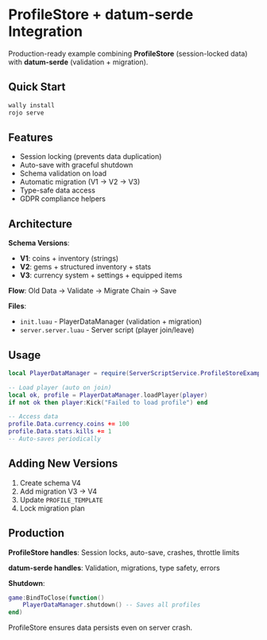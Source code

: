 # ProfileStore + datum-serde Integration

Production-ready example combining **ProfileStore** (session-locked data) with **datum-serde** (validation + migration).

## Quick Start

```bash
wally install
rojo serve
```

## Features

- Session locking (prevents data duplication)
- Auto-save with graceful shutdown
- Schema validation on load
- Automatic migration (V1 → V2 → V3)
- Type-safe data access
- GDPR compliance helpers

## Architecture

**Schema Versions**:
- **V1**: coins + inventory (strings)
- **V2**: gems + structured inventory + stats
- **V3**: currency system + settings + equipped items

**Flow**: Old Data → Validate → Migrate Chain → Save

**Files**:
- `init.luau` - PlayerDataManager (validation + migration)
- `server.server.luau` - Server script (player join/leave)

## Usage

```lua
local PlayerDataManager = require(ServerScriptService.ProfileStoreExample)

-- Load player (auto on join)
local ok, profile = PlayerDataManager.loadPlayer(player)
if not ok then player:Kick("Failed to load profile") end

-- Access data
profile.Data.currency.coins += 100
profile.Data.stats.kills += 1
-- Auto-saves periodically
```

## Adding New Versions

1. Create schema V4
2. Add migration V3 → V4
3. Update `PROFILE_TEMPLATE`
4. Lock migration plan

## Production

**ProfileStore handles**: Session locks, auto-save, crashes, throttle limits

**datum-serde handles**: Validation, migrations, type safety, errors

**Shutdown**:
```lua
game:BindToClose(function()
    PlayerDataManager.shutdown() -- Saves all profiles
end)
```

ProfileStore ensures data persists even on server crash.
